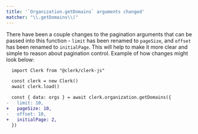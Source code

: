 ```yaml
---
title: '`Organization.getDomains` arguments changed'
matcher: "\\.getDomains\\("
---
```


There have been a couple changes to the pagination arguments that can be passed into this function - `limit` has been renamed to `pageSize`, and `offset` has been renamed to `initialPage`. This will help to make it more clear and simple to reason about pagination control. Example of how changes might look below:

```diff
  import Clerk from "@clerk/clerk-js"

  const clerk = new Clerk()
  await clerk.load()

  const { data: orgs } = await clerk.organization.getDomains({
-   limit: 10,
+   pageSize: 10,
-   offset: 10,
+   initialPage: 2,
  })
```
